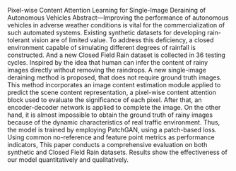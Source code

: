 Pixel-wise Content Attention Learning for Single-Image Deraining of Autonomous Vehicles
Abstract—Improving the performance of autonomous vehicles in adverse weather conditions is vital for the commercialization of such automated systems. Existing synthetic datasets for developing rain-tolerant vision are of limited value. To address this deficiency, a closed environment capable of simulating different degrees of rainfall is constructed. And a new Closed Field Rain dataset is collected in 36 testing cycles. Inspired by the idea that human can infer the content of rainy images directly without removing the raindrops. A new single-image deraining method is proposed, that does not require ground truth images. This method incorporates an image content estimation module applied to predict the scene content representation, a pixel-wise content attention block used to evaluate the significance of each pixel. After that, an encoder-decoder network is applied to complete the image. On the other hand, it is almost impossible to obtain the ground truth of rainy images because of the dynamic characteristics of real traffic environment. Thus, the model is trained by employing PatchGAN, using a patch-based loss. Using common no-reference and feature point metrics as performance indicators, This paper conducts a comprehensive evaluation on both synthetic and Closed Field Rain datasets. Results show the effectiveness of our model quantitatively and qualitatively.

